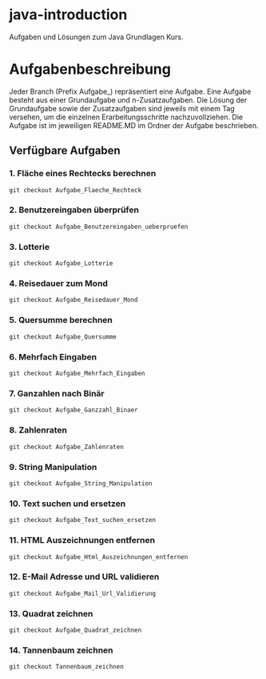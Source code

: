 # java-introduction
Aufgaben und Lösungen zum Java Grundlagen Kurs.

# Aufgabenbeschreibung
Jeder Branch (Prefix Aufgabe_) repräsentiert eine Aufgabe. Eine Aufgabe besteht aus einer Grundaufgabe und n-Zusatzaufgaben. 
Die Lösung der Grundaufgabe sowie der Zusatzaufgaben sind jeweils mit einem Tag versehen, um die einzelnen Erarbeitungsschritte nachzuvollziehen.
Die Aufgabe ist im jeweiligen README.MD im Ordner der Aufgabe beschrieben.

## Verfügbare Aufgaben

### 1. Fläche eines Rechtecks berechnen
```
git checkout Aufgabe_Flaeche_Rechteck
```
### 2. Benutzereingaben überprüfen
```
git checkout Aufgabe_Benutzereingaben_ueberpruefen
```
### 3. Lotterie
```
git checkout Aufgabe_Lotterie
```
### 4. Reisedauer zum Mond
```
git checkout Aufgabe_Reisedauer_Mond
```
### 5. Quersumme berechnen
```
git checkout Aufgabe_Quersumme
```
### 6. Mehrfach Eingaben
```
git checkout Aufgabe_Mehrfach_Eingaben
```
### 7. Ganzahlen nach Binär
```
git checkout Aufgabe_Ganzzahl_Binaer
```
### 8. Zahlenraten
```
git checkout Aufgabe_Zahlenraten
```
### 9. String Manipulation
```
git checkout Aufgabe_String_Manipulation
```
### 10. Text suchen und ersetzen
```
git checkout Aufgabe_Text_suchen_ersetzen
```
### 11. HTML Auszeichnungen entfernen
```
git checkout Aufgabe_Html_Auszeichnungen_entfernen
```
### 12. E-Mail Adresse und URL validieren
```
git checkout Aufgabe_Mail_Url_Validierung
```
### 13. Quadrat zeichnen
```
git checkout Aufgabe_Quadrat_zeichnen
```
### 14. Tannenbaum zeichnen
```
git checkout Tannenbaum_zeichnen
```

